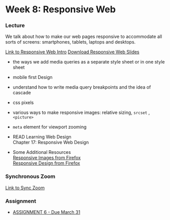 # Week 8: Responsive Web

### Lecture

We talk about how to make our web pages responsive to accommodate all sorts of screens: smartphones, tablets, laptops and desktops.

[Link to Responsive Web Intro](https://nyu.zoom.us/rec/play/ZRT-h2LMWovgLr71xkgEoS7HAF0MTaGyPzHdOUDBgxjtuDZ4ShMYXaXwpJAwP_AI4xBjyasr5118EA8q.f435hus84RXsS-fP)
[Download Responsive Web Slides](https://onetimeuser.github.io/intro-web-comp-principles/week-8/Week-8.pdf)

- the ways we add media queries as a separate style sheet or in one style sheet
- mobile first Design
- understand how to write media query breakpoints and the idea of cascade
- css pixels
- various ways to make responsive images: relative sizing, `srcset` , `<picture>`
- `meta` element for viewport zooming


- READ Learning Web Design\
    Chapter 17: Responsive Web Design

- Some Additional Resources\
    [Responsive Images from Firefox](https://developer.mozilla.org/en-US/docs/Learn/HTML/Multimedia_and_embedding/Responsive_images)\
    [Responsive Design from Firefox](https://developer.mozilla.org/en-US/docs/Learn/CSS/CSS_layout/Responsive_Design)

### Synchronous Zoom

[Link to Sync Zoom](https://nyu.zoom.us/rec/play/euSXubr7bBvDFBQZJ8_imLg_qfZRhPtCU5qvLf8Wef0qAs9psJgAa5BzQXv0hlN-6QVXgDVdBTjHuOJw.6WIWBOfe6h3d_sQ9)

### Assignment

- [ASSIGNMENT 6 - Due March 31](/assignments/assignment-6/)
